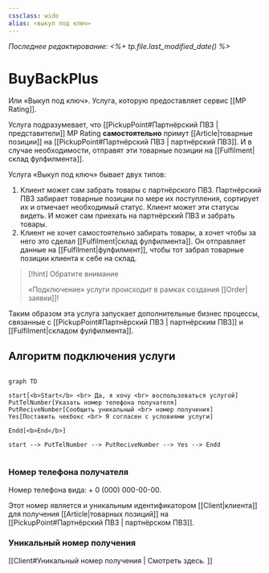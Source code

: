 ```yaml
---
cssclass: wide
alias: «выкуп под ключ»
---
```


*Последнее редактирование: <%+ tp.file.last_modified_date() %>*

# BuyBackPlus

Или «Выкуп под ключ». Услуга, которую предоставляет сервис [[MP Rating]]. 

Услуга подразумевает, что [[PickupPoint#Партнёрский ПВЗ | представители]] MP Rating **самостоятельно** примут [[Article|товарные позиции]] на [[PickupPoint#Партнёрский ПВЗ | партнёрский ПВЗ]]. И в случае необходимости, отправят эти товарные позиции на [[Fulfilment|склад фулфилмента]].

Услуга «Выкуп под ключ» бывает двух типов: 

1. Клиент может сам забрать товары с партнёрского ПВЗ. Партнёрский ПВЗ забирает товарные позиции по мере их поступления, сортирует их и отмечает необходимый статус. Клиент может эти статусы видеть. И может сам приехать на партнёрский ПВЗ и забрать товары. 
2. Клиент не хочет самостоятельно забирать товары, а хочет чтобы за него это сделал [[Fulfilment|склад фулфилмента]]. Он отправляет данные на [[Fulfilment|фулфилмент]], чтобы тот забрал товарные позиции клиента к себе на склад.

>[!hint] Обратите внимание
>
> «Подключение» услуги происходит в рамках создания [[Order|заявки]]!

Таким образом эта услуга запускает дополнительные бизнес процессы, связанные с [[PickupPoint#Партнёрский ПВЗ | партнёрским ПВЗ]] и [[Fulfilment|складом фулфилмента]].

## Алгоритм подключения  услуги

```mermaid

graph TD

start[<b>Start</b> <br> Да, я хочу <br> воспользоваться услугой]
PutTelNumber[Указать номер телефона получателя]
PutReciveNumber[Сообщить уникальный <br> номер получения]
Yes[Поставить чекбокс <br> Я согласен с условиями услуги]

Endd[<b>End</b>]

start --> PutTelNumber --> PutReciveNumber --> Yes --> Endd


```

### Номер телефона получателя

Номер телефона вида: + 0 (000) 000-00-00. 

Этот номер является и уникальным идентификатором [[Client|клиента]] для получения [[Article|товарных позиций]] на [[PickupPoint#Партнёрский ПВЗ | партнёрском ПВЗ]].

### Уникальный номер получения

[[Client#Уникальный номер получения | Смотреть здесь. ]]